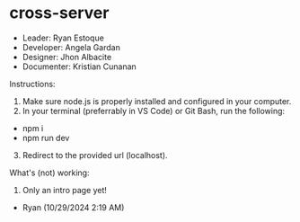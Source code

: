 # cross-server
- Leader: Ryan Estoque
- Developer: Angela Gardan
- Designer: Jhon Albacite
- Documenter: Kristian Cunanan

Instructions:
1. Make sure node.js is properly installed and configured in your computer.
2. In your terminal (preferrably in VS Code) or Git Bash, run the following:

- npm i
- npm run dev

3. Redirect to the provided url (localhost).

What's (not) working:
1. Only an intro page yet!
- Ryan (10/29/2024 2:19 AM)
